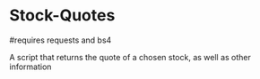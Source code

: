# Stock-Quotes

#requires requests and bs4

A script that returns the quote of a chosen stock, as well as other information